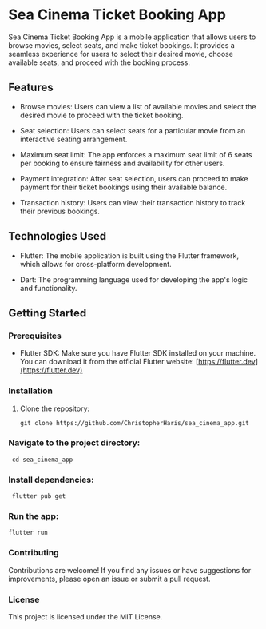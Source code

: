 # Sea Cinema Ticket Booking App

Sea Cinema Ticket Booking App is a mobile application that allows users to browse movies, select seats, and make ticket bookings. It provides a seamless experience for users to select their desired movie, choose available seats, and proceed with the booking process.

## Features

- Browse movies: Users can view a list of available movies and select the desired movie to proceed with the ticket booking.

- Seat selection: Users can select seats for a particular movie from an interactive seating arrangement.

- Maximum seat limit: The app enforces a maximum seat limit of 6 seats per booking to ensure fairness and availability for other users.

- Payment integration: After seat selection, users can proceed to make payment for their ticket bookings using their available balance.

- Transaction history: Users can view their transaction history to track their previous bookings.

## Technologies Used

- Flutter: The mobile application is built using the Flutter framework, which allows for cross-platform development.

- Dart: The programming language used for developing the app's logic and functionality.

## Getting Started

### Prerequisites

- Flutter SDK: Make sure you have Flutter SDK installed on your machine. You can download it from the official Flutter website: [https://flutter.dev](https://flutter.dev)

### Installation

1. Clone the repository:

   ```shell
   git clone https://github.com/ChristopherHaris/sea_cinema_app.git

### Navigate to the project directory:

     cd sea_cinema_app

### Install dependencies:

     flutter pub get

### Run the app:

    flutter run

### Contributing

Contributions are welcome! If you find any issues or have suggestions for improvements, please open an issue or submit a pull request.

### License

This project is licensed under the MIT License.
